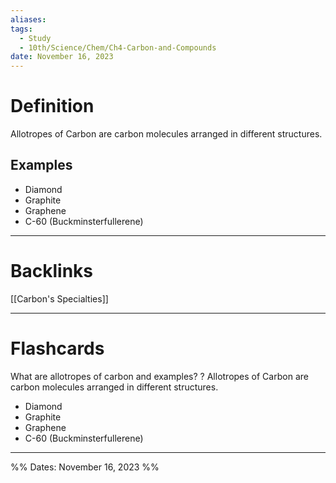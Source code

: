 ```yaml
---
aliases: 
tags:
  - Study
  - 10th/Science/Chem/Ch4-Carbon-and-Compounds
date: November 16, 2023
---
```

# Definition
Allotropes of Carbon are carbon molecules arranged in different structures.
## Examples
- Diamond
- Graphite
- Graphene
- C-60 (Buckminsterfullerene)

---
# Backlinks
[[Carbon's Specialties]]

---
# Flashcards

What are allotropes of carbon and examples?
?
Allotropes of Carbon are carbon molecules arranged in different structures.
- Diamond
- Graphite
- Graphene
- C-60 (Buckminsterfullerene)
<!--SR:!2024-03-15,70,260-->

---

%%
Dates: November 16, 2023
%%